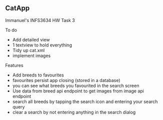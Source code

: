 CatApp
---

Immanuel's INFS3634 HW Task 3

To do
- Add detailed view
- 1 textview to hold everything
- Tidy up cat.xml
- implement images

Features
- Add breeds to favourites
- favourites persist app closing (stored in a database)
- you can see what breeds you favourited in the search screen
- Use data from breed api endpoint to get images from image api endpoint  
- search all breeds by tapping the search icon and entering your search query
- clear a search by not entering anything in the search dialog 
